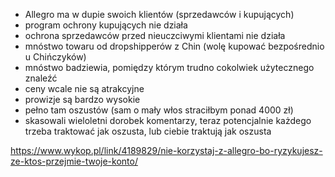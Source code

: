- Allegro ma w dupie swoich klientów (sprzedawców i kupujących)
- program ochrony kupujących nie działa
- ochrona sprzedawców przed nieuczciwymi klientami nie działa
- mnóstwo towaru od dropshipperów z Chin (wolę kupować bezpośrednio u Chińczyków)
- mnóstwo badziewia, pomiędzy którym trudno cokolwiek użytecznego znaleźć
- ceny wcale nie są atrakcyjne
- prowizje są bardzo wysokie
- pełno tam oszustów (sam o mały włos straciłbym ponad 4000 zł)
- skasowali wieloletni dorobek komentarzy, teraz potencjalnie każdego trzeba traktować jak oszusta, lub ciebie traktują jak oszusta

https://www.wykop.pl/link/4189829/nie-korzystaj-z-allegro-bo-ryzykujesz-ze-ktos-przejmie-twoje-konto/